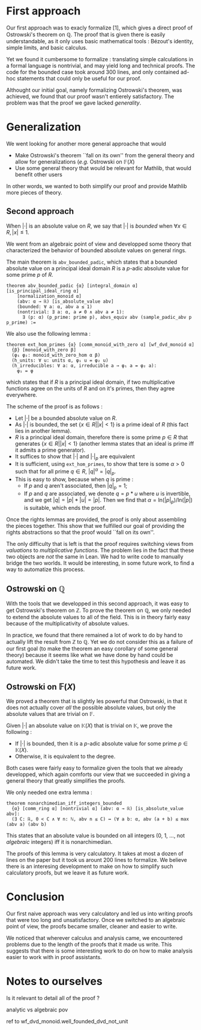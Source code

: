 
# First approach

Our first approach was to exacly formalize [1], which gives
a direct proof of Ostrowski's theorem on $\mathbb{Q}$.
The proof that is given there is easily understandable, as it only
uses basic mathematical tools : Bézout's identity, simple limits, and
basic calculus.

Yet we found it cumbersome to formalize : translating simple calculations
in a formal language is nontrivial, and may yield long and technical proofs.
The code for the bounded case took around 300 lines, and only contained ad-hoc
statements that could only be useful for our proof.

Althought our initial goal, namely formalizing Ostrowski's theorem, was achieved,
we found that our proof wasn't entierely satisfactory. The problem was that
the proof we gave lacked _generality_.

# Generalization

We went looking for another more general approache that would

 * Make Ostrowski's theorem ``fall on its own'' from the general theory and
   allow for generalizations (_e.g._ Ostrowski on $\mathbb{F}(X)$
 * Use some general theory that would be relevant for Mathlib, that would
   benefit other users

In other words, we wanted to both simplify our proof and provide Mathlib
more pieces of theory.

## Second approach

When $|\cdot|$ is an absolute value on $R$, we say that $|\cdot|$ is _bounded_
when $\forall x \in R, |x| \le 1$.

We went from an algebraic point of view and developped some theory that
characterized the behavior of bounded absolute values on general rings.

The main theorem is `abv_bounded_padic`, which states that a bounded absolute value
on a principal ideal domain $R$ is a $p$-adic absolute value for some prime $p$ of $R$.
```lean
theorem abv_bounded_padic {α} [integral_domain α] [is_principal_ideal_ring α]
    [normalization_monoid α]
    (abv: α → ℝ) [is_absolute_value abv]
    (bounded: ∀ a: α, abv a ≤ 1)
    (nontrivial: ∃ a: α, a ≠ 0 ∧ abv a ≠ 1):
      ∃ (p: α) (p_prime: prime p), abvs_equiv abv (sample_padic_abv p p_prime) :=
```

We also use the following lemma :
```lean
theorem ext_hom_primes {α} [comm_monoid_with_zero α] [wf_dvd_monoid α]
  {β} [monoid_with_zero β]
  (φ₁ φ₂: monoid_with_zero_hom α β)
  (h_units: ∀ u: units α, φ₁ u = φ₂ u)
  (h_irreducibles: ∀ a: α, irreducible a → φ₁ a = φ₂ a):
    φ₁ = φ
```
which states that if $R$ is a principal ideal domain, if two multiplicative functions
agree on the units of $R$ and on it's primes, then they agree everywhere.

The scheme of the proof is as follows :

 * Let $|\cdot|$ be a bounded absolute value on $R$.
 * As $|\cdot|$ is bounded, the set $\{x \in R | |x| < 1 \}$ is a prime ideal of $R$
   (this fact lies in another lemma).
 * $R$ is a principal ideal domain, therefore there is some prime $p \in R$ that
   generates $\{x \in R | |x| < 1 \}$ (another lemma states that an ideal is prime
   iff it admits a prime generator).
 * It suffices to show that $|\cdot|$ and $|\cdot|_p$ are equivalent
 * It is sufficient, using `ext_hom_primes`, to show that tere is some $\alpha > 0$
   such that for all prime $q \in R$, $|q|^\alpha = |q|_p$.
 * This is easy to show, because when $q$ is prime :
    * If $p$ and $q$ aren't associated, then $|q|_p = 1$;
    * If $p$ and $q$ are associated, we denote $q = p * u$ where $u$ is invertible,
      and we get $|q| = |p| * |u| = |p|$.
   Then we find that $\alpha = \mathrm{ln}(|p|_p) / \mathrm{ln}(|p|)$ is suitable, which
   ends the proof.

Once the rights lemmas are provided, the proof is only about assembling the pieces together.
This show that we fulfilled our goal of providing the rights abstractions so that the
proof would ``fall on its own''.

The only difficulty that is left is that the proof requires switching views from
_valuations_ to _multiplicative functions_. The problem lies in the fact that these
two objects are _not_ the same in Lean. We had to write code to manually bridge the
two worlds. It would be interesting, in some future work, to find a way to
automatize this process.

## Ostrowski on $\mathbb{Q}$

With the tools that we developped in this second approach, it was easy to get Ostrowski's
theorem on $\mathbb{Z}$. To prove the theorem on $\mathbb{Q}$, we only needed to extend the
absolute values to all of the field. This is in theory fairly easy because of the multiplicativity
of absolute values.

In practice, we found that there remained a lot of work to do by hand to actually lift the
result from $\mathbb{Z}$ to $\mathbb{Q}$. Yet we do not consider this as a failure of
our first goal (to make the theorem an easy corollary of some general theory) because
it seems like what we have done by hand could be automated. We didn't take the time to
test this hypothesis and leave it as future work.

## Ostrowski on $\mathbb{F}(X)$

We proved a theorem that is slightly les powerful that Ostrowski, in that it does not actually
cover _all_ the possible absolute values, but only the absolute values that are trivial on $\mathbb{F}$.

Given $|\cdot|$ an absolute value on $\mathbb{K}(X)$ that is trivial on $\mathbb{K}$, we prove the following :

 * If $|\cdot|$ is bounded, then it is a $p$-adic absolute value for some prime $p \in \mathbb{K}(X)$.
 * Otherwise, it is equivalent to the degree.

Both cases were fairly easy to formalize given the tools that we already developped, which
again comforts our view that we succeeded in giving a general theory that greatly simplifies
the proofs.

We only needed one extra lemma :
```lean
theorem nonarchimedian_iff_integers_bounded
  {α} [comm_ring α] [nontrivial α] (abv: α → ℝ) [is_absolute_value abv]:
  (∃ C: ℝ, 0 < C ∧ ∀ n: ℕ, abv n ≤ C) ↔ (∀ a b: α, abv (a + b) ≤ max (abv a) (abv b)
```
This states that an absolute value is bounded on all integers ($0$, $1$, $\ldots$,
not _algebraic_ integers) iff it is nonarchimedian.

The proofs of this lemma is very calculatory. It takes at most a dozen of lines on the paper
but it took us arount 200 lines to formalize. We believe there is an interesing development
to make on how to simplify such calculatory proofs, but we leave it as future work.

# Conclusion

Our first naive approach was very calculatory and led us into writing proofs that were
too long and unsatisfactory. Once we switched to an algebraic point of view, the
proofs became smaller, cleaner and easier to write.

We noticed that wherever calculus and analysis came, we encountered problems due to
the length of the proofs that it made us write. This suggests that there is some
interesting work to do on how to make analysis easier to work with in proof assistants.

# Notes to ourselves

Is it relevant to detail all of the proof ?

analytic vs algebraic pov

ref to wf_dvd_monoid.well_founded_dvd_not_unit


